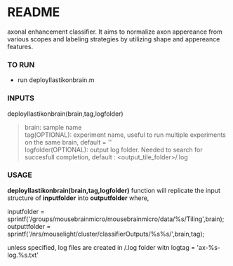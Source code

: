 # README #

axonal enhancement classifier. It aims to normalize axon appereance from various scopes and labeling strategies by utilizing shape and appereance features. 

### TO RUN ###

* run deployIlastikonbrain.m

### INPUTS ###
deployIlastikonbrain(brain,tag,logfolder)  
>brain: sample name  
>tag(OPTIONAL): experiment name, useful to run multiple experiments on the same brain, default = ''  
>logfolder(OPTIONAL): output log folder. Needed to search for succesfull completion, default : <output_tile_folder>/.log  

### USAGE ### 
**deployIlastikonbrain(brain,tag,logfolder)** function will replicate the input structure of **inputfolder** into **outputfolder** where, 

inputfolder = sprintf('/groups/mousebrainmicro/mousebrainmicro/data/%s/Tiling',brain);  
outputtfolder = sprintf('/nrs/mouselight/cluster/classifierOutputs/%s%s/',brain,tag);

unless specified, log files are created in <outputfolder>/.log folder witn logtag = 'ax-%s-log.%s.txt'
